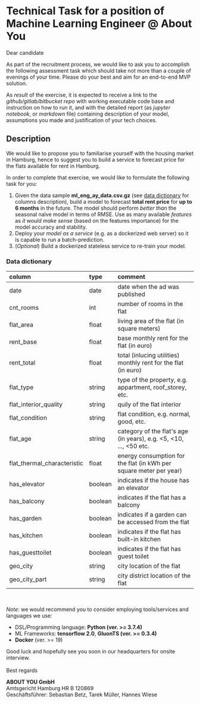 # Technical Task for a position of Machine Learning Engineer @ About You

Dear candidate

As part of the recruitment process, we would like to ask you to accomplish the following assessment task which should take not more than a couple of evenings of your time. Please do your best and aim for an end-to-end MVP solution.

As <em>result</em> of the exercise, it is expected to receive a link to the <em>github/gitlab/bitbucket repo</em> with working executable code base and instruction on how to run it, and with the detailed report (as <em>jupyter notebook</em>, or <em>markdown</em> file) containing description of your model, assumptions you made and justification of your tech choices.

## Description

We would like to propose you to familiarise yourself with the housing market in Hamburg, hence to suggest you to build a service to forecast price for the flats available for rent in Hamburg. 

In order to complete that exercise, we would like to formulate the following task for you:

1. Given the data sample <strong>ml_eng_ay_data.csv.gz</strong> (see [data dictionary](#data-dictionary) for columns description), build a model to forecast <strong>total rent price</strong> for <strong>up to 6 months</strong> in the future. The model should perform <em>better than</em> the seasonal naïve model in terms of RMSE. Use as many available <em>features</em> as <em>it would make sense</em> (based on the features importance) for the model accuracy and stability.
2. Deploy your <em>model as a service</em> (e.g. as a dockerized web server) so it is capable to run a batch-prediction.
3. (<em>Optional</em>) Build a dockerized stateless service to re-train your model.

### Data dictionary

|column|type|comment|
|:-|:-|:-|
|date|date|date when the ad was published|
|cnt_rooms|int|number of rooms in the flat|
|flat_area|float|living area of the flat (in square meters)|
|rent_base|float|base monthly rent for the flat (in euro)|
|rent_total|float|total (inlucing utilities) monthly rent for the flat (in euro)|
|flat_type|string|type of the property, e.g. appartment, roof_storey, etc.|
|flat_interior_quality|string|quily of the flat interior|
|flat_condition|string|flat condition, e.g. normal, good, etc.|
|flat_age|string|category of the flat's age (in years), e.g. <5, <10, ..., <50 etc.|
|flat_thermal_characteristic|float|energy consumption for the flat (in kWh per square meter per year)|
|has_elevator|boolean|indicates if the house has an elevator|
|has_balcony|boolean|indicates if the flat has a balcony|
|has_garden|boolean|indicates if a garden can be accessed from the flat|
|has_kitchen|boolean|indicates if the flat has built-in kitchen|
|has_guesttoilet|boolean|indicates if the flat has guest toilet|
|geo_city|string|city location of the flat|
|geo_city_part|string|city district location of the flat|

<br>

<em>Note</em>: we would recommend you to consider employing tools/services and languages we use:
- DSL/Programming language: <strong>Python (ver. >= 3.7.4)</strong>
- ML Frameworks: <strong>tensorflow 2.0</strong>, <strong>GluonTS (ver. >= 0.3.4)</strong>
- <strong>Docker</strong> (ver. >= 19)

Good luck and hopefully see you soon in our headquarters for onsite interview.
<br>
<br>Best regards

<strong>ABOUT YOU GmbH</strong>
<br>Amtsgericht Hamburg HR B 120869
<br>Geschäftsführer: Sebastian Betz, Tarek Müller, Hannes Wiese
